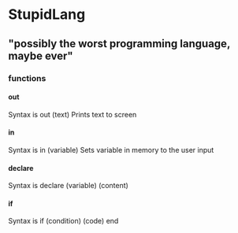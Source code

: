 # StupidLang

## "possibly the worst programming language, maybe ever"

### functions

#### out

Syntax is out (text)
Prints text to screen

#### in

Syntax is in (variable)
Sets variable in memory to the user input

#### declare

Syntax is declare (variable) (content)

#### if

Syntax is if (condition) (code) end